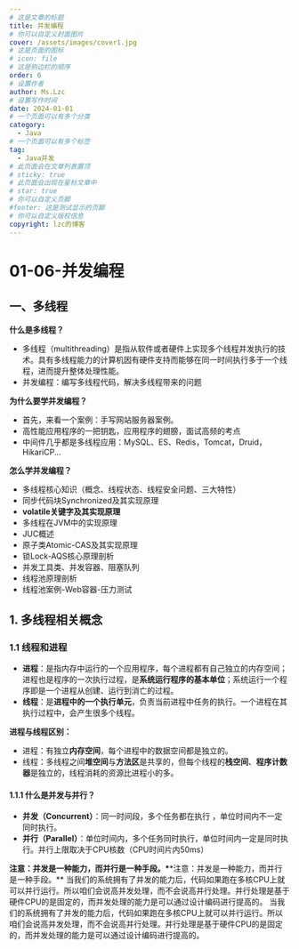 ```yaml
---
# 这是文章的标题
title: 并发编程
# 你可以自定义封面图片
cover: /assets/images/cover1.jpg
# 这是页面的图标
# icon: file
# 这是侧边栏的顺序
order: 6
# 设置作者
author: Ms.Lzc
# 设置写作时间
date: 2024-01-01
# 一个页面可以有多个分类
category:
  - Java
# 一个页面可以有多个标签
tag:
  - Java并发
# 此页面会在文章列表置顶
# sticky: true
# 此页面会出现在星标文章中
# star: true
# 你可以自定义页脚
#footer: 这是测试显示的页脚
# 你可以自定义版权信息
copyright: lzc的博客
---
```

<!-- `more` 注释之前的内容被视为文章摘要。 -->

# 01-06-并发编程

## 一、多线程

**什么是多线程？**

* 多线程（multithreading）是指从软件或者硬件上实现多个线程并发执行的技术。具有多线程能力的计算机因有硬件支持而能够在同一时间执行多于一个线程，进而提升整体处理性能。
* 并发编程：编写多线程代码，解决多线程带来的问题

**为什么要学并发编程？**

* 首先，来看一个案例：手写网站服务器案例。
* 高性能应用程序的一把钥匙，应用程序的翅膀，面试高频的考点
* 中间件几乎都是多线程应用：MySQL、ES、Redis，Tomcat，Druid，HikariCP...

**怎么学并发编程？**

* 多线程核心知识（概念、线程状态、线程安全问题、三大特性）
* 同步代码块Synchronized及其实现原理
* **volatile关键字及其实现原理**
* 多线程在JVM中的实现原理
* JUC概述
* 原子类Atomic-CAS及其实现原理
* 锁Lock-AQS核心原理剖析
* 并发工具类、并发容器、阻塞队列
* 线程池原理剖析
* 线程池案例-Web容器-压力测试

## 1. 多线程相关概念

### 1.1 线程和进程

* **进程**：是指内存中运行的一个应用程序，每个进程都有自己独立的内存空间；进程也是程序的一次执行过程，是**系统运行程序的基本单位**；系统运行一个程序即是一个进程从创建、运行到消亡的过程。
* **线程**：是**进程中的一个执行单元**，负责当前进程中任务的执行。一个进程在其执行过程中，会产生很多个线程。

**进程与线程区别：**

* 进程：有独立**内存空间**，每个进程中的数据空间都是独立的。
* 线程：多线程之间**堆空间**与**方法区**是共享的，但每个线程的**栈空间**、**程序计数器**是独立的，线程消耗的资源比进程小的多。

#### 1.1.1 什么是并发与并行？

* **并发（Concurrent）**：同一时间段，多个任务都在执行 ，单位时间内不⼀定同时执行。
* **并行（Parallel）**：单位时间内，多个任务同时执行，单位时间内一定是同时执行。并行上限取决于CPU核数（CPU时间片内50ms）

**注意：并发是一种能力，而并行是一种手段。\***\*注意：并发是一种能力，而并行是一种手段。\*\* 当我们的系统拥有了并发的能力后，代码如果跑在多核CPU上就可以并行运行。所以咱们会说高并发处理，而不会说高并行处理。并行处理是基于硬件CPU的是固定的，而并发处理的能力是可以通过设计编码进行提高的。 当我们的系统拥有了并发的能力后，代码如果跑在多核CPU上就可以并行运行。所以咱们会说高并发处理，而不会说高并行处理。并行处理是基于硬件CPU的是固定的，而并发处理的能力是可以通过设计编码进行提高的。
